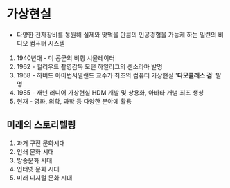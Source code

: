 # 가상현실
- 다양한 전자장비를 동원해 실제와 맞먹을 만큼의 인공경험을 가능케 하는 일련의 비디오 컴퓨터 시스템
1. 1940년대 - 미 공군의 비행 시뮬레이터
2. 1962 - 헐리우드 촬영감독 모턴 하일리그의 센소라마 발명
3. 1968 - 하버드 아이번서덜랜드 교수가 최초의 컴퓨터 가상현실 '**다모클래스 검**' 발명
4. 1985 - 재넌 러니어 가상현실 HDM 개발 및 상용화, 아바타 개념 최초 생성
5. 현재 - 영화, 의학, 과학 등 다양한 분야에 활용
## 미래의 스토리텔링
1. 과거 구전 문화시대
2. 인쇄 문화 시대
3. 방송문화 시대
4. 인터넷 문화 시대
5. 미래 디지털 문화 시대